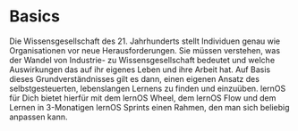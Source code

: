 # Basics

Die Wissensgesellschaft des 21. Jahrhunderts stellt Individuen genau wie Organisationen vor neue Herausforderungen. Sie müssen verstehen, was der Wandel von Industrie- zu Wissensgesellschaft bedeutet und welche Auswirkungen das auf ihr eigenes Leben und ihre Arbeit hat. Auf Basis dieses Grundverständnisses gilt es dann, einen eigenen Ansatz des selbstgesteuerten, lebenslangen Lernens zu finden und einzuüben. lernOS für Dich bietet hierfür mit dem lernOS Wheel, dem lernOS Flow und dem Lernen in 3-Monatigen lernOS Sprints einen Rahmen, den man sich beliebig anpassen kann.
